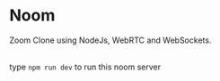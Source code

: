 # Noom
Zoom Clone using NodeJs, WebRTC and WebSockets.<br><br>

type `npm run dev` to run this noom server